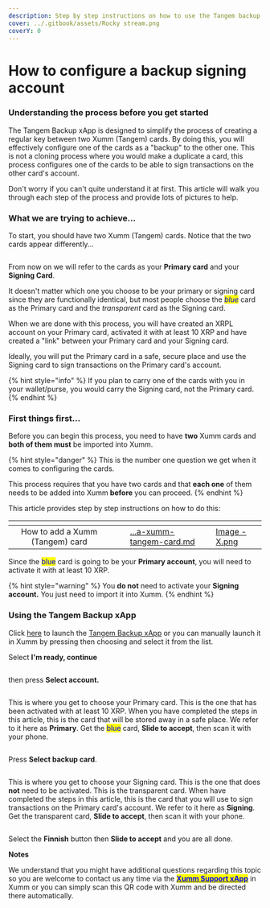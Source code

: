 ```yaml
---
description: Step by step instructions on how to use the Tangem backup xApp
cover: ../.gitbook/assets/Rocky stream.png
coverY: 0
---
```


# How to configure a backup signing account

### **Understanding the process before you get started**

The Tangem Backup xApp is designed to simplify the process of creating a regular key between two Xumm (Tangem) cards. By doing this, you will effectively configure one of the cards as a "backup" to the other one. This is not a cloning process where you would make a duplicate a card, this process configures one of the cards to be able to sign transactions on the other card's account.

Don't worry if you can't quite understand it at first. This article will walk you through each step of the process and provide lots of pictures to help.&#x20;

### What we are trying to achieve...

To start, you should have two Xumm (Tangem) cards. Notice that the two cards appear differently...

<figure><img src="../.gitbook/assets/Xumm Tangem card -3.png" alt=""><figcaption></figcaption></figure>

From now on we will refer to the cards as your **Primary card** and your **Signing Card**.&#x20;

It doesn't matter which one you choose to be your primary or signing card since they are functionally identical, but most people choose the _<mark style="color:blue;">blue</mark>_ card as the Primary card and the _transparent_ card as the Signing card.

When we are done with this process, you will have created an XRPL account on your Primary card, activated it with at least 10 XRP and have created a "link" between your Primary card and your Signing card.

Ideally, you will put the Primary card in a safe, secure place and use the Signing card to sign transactions on the Primary card's account.

{% hint style="info" %}
If you plan to carry one of the cards with you in your wallet/purse, you would carry the Signing card, not the Primary card.
{% endhint %}

### First things first...

Before you can begin this process, you need to have **two** Xumm cards and **both of them must** be imported into Xumm.

{% hint style="danger" %}
This is the number one question we get when it comes to configuring the cards.&#x20;

This process requires that you have two cards and that **each one** of them needs to be added into Xumm **before** you can proceed.
{% endhint %}

This article provides step by step instructions on how to do this:

<table data-view="cards"><thead><tr><th align="center"></th><th data-hidden></th><th data-hidden></th><th data-hidden data-card-target data-type="content-ref"></th><th data-hidden data-card-cover data-type="files"></th></tr></thead><tbody><tr><td align="center">How to add a Xumm (Tangem) card</td><td></td><td></td><td><a href="../getting-started-with-xumm/importing-your-account/...a-xumm-tangem-card.md">...a-xumm-tangem-card.md</a></td><td><a href="../.gitbook/assets/Image - X.png">Image - X.png</a></td></tr></tbody></table>

Since the <mark style="color:blue;">blue</mark> card is going to be your **Primary account**, you will need to activate it with at least 10 XRP.&#x20;

{% hint style="warning" %}
You **do not** need to activate your **Signing account.** You just need to import it into Xumm.
{% endhint %}

### Using the Tangem Backup xApp

Click [here](https://xumm.app/detect/xapp:xumm.tangem-backup) to launch the [Tangem Backup xApp](https://xumm.app/detect/xapp:xumm.tangem-backup) or you can manually launch it in Xumm by pressing<img src="../.gitbook/assets/image (5) (1).png" alt="" data-size="line"> then choosing <img src="../.gitbook/assets/image (3) (5).png" alt="" data-size="line">and select it from the list.

Select **I'm ready, continue**

<figure><img src="../.gitbook/assets/Tangem Backup - 2.png" alt=""><figcaption></figcaption></figure>

then press **Select account.**

<figure><img src="../.gitbook/assets/Tangem Backup - 1.png" alt=""><figcaption></figcaption></figure>

This is where you get to choose your Primary card. This is the one that has been activated with at least 10 XRP. When you have completed the steps in this article, this is the card that will be stored away in a safe place. We refer to it here as **Primary**. Get the <mark style="color:blue;">blue</mark> card, **Slide to accept**, then scan it with your phone.

<figure><img src="../.gitbook/assets/Tangem Backup - 3 (1).png" alt=""><figcaption></figcaption></figure>

Press **Select backup card**.

<figure><img src="../.gitbook/assets/Tangem Backup - 4 (1).png" alt=""><figcaption></figcaption></figure>

This is where you get to choose your Signing card. This is the one that does **not** need to be activated. This is the transparent card. When have completed the steps in this article, this is the card that you will use to sign transactions on the Primary card's account. We refer to it here as **Signing**. Get the transparent card, **Slide to accept**, then scan it with your phone.

<figure><img src="../.gitbook/assets/Tangem Backup - 4.png" alt=""><figcaption></figcaption></figure>

Select the **Finnish** button then **Slide to accept** and you are all done.





**Notes**

We understand that you might have additional questions regarding this topic so you are welcome to contact us any time via the [<mark style="color:blue;">**Xumm Support xApp**</mark>](https://xumm.app/detect/xapp:xumm.support?ref=helpcenter) in Xumm or you can simply scan this QR code with Xumm and be directed there automatically.

<figure><img src="../.gitbook/assets/Support banner Xumm.png" alt=""><figcaption></figcaption></figure>

